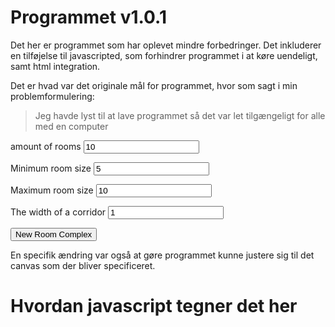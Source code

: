 # Programmet v1.0.1

Det her er programmet som har oplevet mindre forbedringer. 
Det inkluderer en tilføjelse til javascripted, 
som forhindrer programmet i at køre uendeligt, samt html integration.
 
Det er hvad var det originale mål for programmet, hvor som sagt i min problemformulering:
> Jeg havde lyst til at lave programmet så det var let tilgængeligt for alle med en computer

<canvas id="game" width="1000" height="1000">
</canvas>

<script src="MainOG.js"></script>

<label for="amount"> amount of rooms </label>
<input type="number" value="10" id="amount">
	
<label for="minSize"> Minimum room size </label>
<input type="number" value="5" id="minSize">
<br>
	
<label for="maxSize"> Maximum room size </label>
<input type="number" value="10" id="maxSize">

<label for="cWidth"> The width of a corridor </label>
<input type="number" value="1" id="cWidth">

<button class="gen" onclick="gen()">New Room Complex</button>

En specifik ændring var også at gøre programmet kunne justere sig til det canvas som der bliver specificeret.

# Hvordan javascript tegner det her

```js


```
